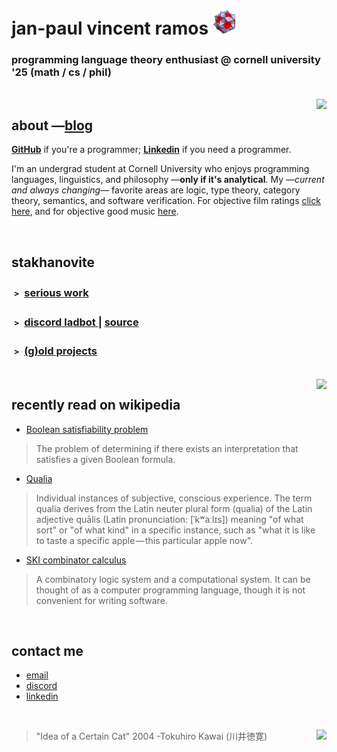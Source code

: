 # jan-paul vincent ramos ![alt text](./Data/icosi.png)
### programming language theory enthusiast @ cornell university '25 (math / cs / phil)

<br>

<img src="https://camo.githubusercontent.com/21a3ce80715bfadfef2b1576379cb6163a41ac0dd720cb6ae497f149f77aa3fd/68747470733a2f2f73706f746966792d6769746875622d70726f66696c652e76657263656c2e6170702f6170692f766965773f7569643d6e3837396f357a6b796b687764366967326e676a6b7a35757826636f7665725f696d6167653d74727565267468656d653d6e6f7661746f72656d" align="right">

## about —[blog](https://blog.jpramos.me)
[**GitHub**](https://github.com/jpVinnie) if you're a programmer; [**Linkedin**](https://www.linkedin.com/in/jpv-ramos/) if you need a programmer.

I'm an undergrad student at Cornell University who enjoys programming languages, linguistics, and philosophy —**only if it's analytical**. My —*current and always changing*— favorite areas are logic, type theory, category theory, semantics, and software verification. For objective film ratings [click here](https://letterboxd.com/Vinnely/), and for objective good music [here](https://bandcamp.com/jpvinnely).

<br>

## stakhanovite
### ﹥ [serious work](https://research.jpramos.me)
### ﹥ [discord ladbot ](https://camto.github.io/Lad/Website/) | [source](https://github.com/Camto/Lad)
### ﹥ [(g)old projects](https://github.com/jpVinnie?tab=repositories)

<br>

<img height=500px src="https://raw.githubusercontent.com/jpVinnie/jpvinnie.github.io/master/Data/qualia.png" align="right">

## recently read on wikipedia 
- [Boolean satisfiability problem](https://en.wikipedia.org/wiki/Boolean_satisfiability_problem)
> The problem of determining if there exists an interpretation that satisfies a given Boolean formula. 
- [Qualia](https://en.wikipedia.org/wiki/Qualia)
> Individual instances of subjective, conscious experience. The term qualia derives from the Latin neuter plural form (qualia) of the Latin adjective quālis (Latin pronunciation: [ˈkʷaːlɪs]) meaning "of what sort" or "of what kind" in a specific instance, such as "what it is like to taste a specific apple — this particular apple now".
- [SKI combinator calculus](https://en.wikipedia.org/wiki/SKI_combinator_calculus)
> A combinatory logic system and a computational system. It can be thought of as a computer programming language, though it is not convenient for writing software.


<br>

## contact me
- [email](mailto:jvr34@cornell.edu)
- [discord](https://discord.com/users/294518633541926912)
- [linkedin](https://www.linkedin.com/in/jan-paul-v-ramos-6268bb208/)

<br>

> "Idea of a Certain Cat" 2004 -Tokuhiro Kawai (川井徳寛) <img height=100px src="https://raw.githubusercontent.com/jpVinnie/jpvinnie.github.io/master/Data/Tokuhiro%20Kawai2.jpg" align="right">
